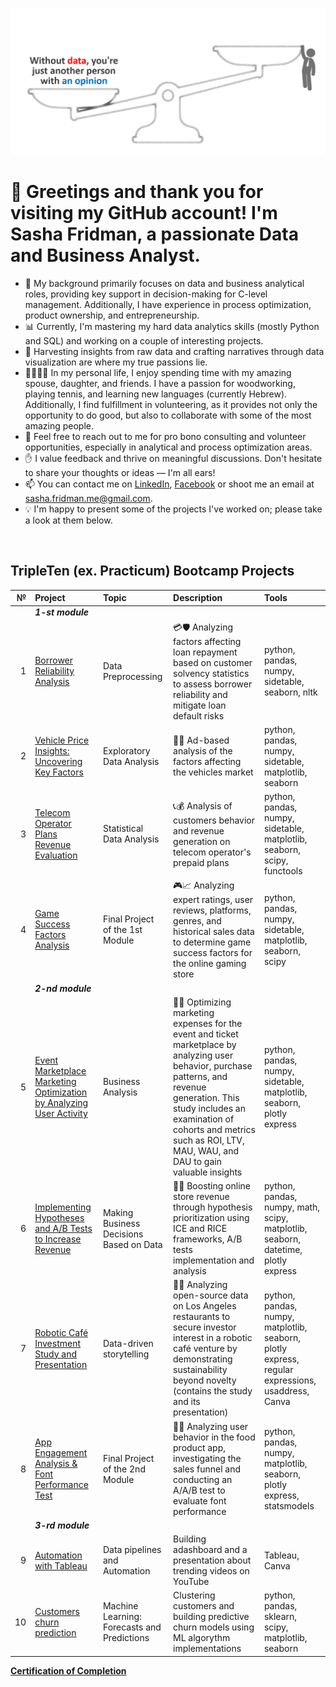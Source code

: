 ![Data-Opinion](https://github.com/Sasha-Fridman/Sasha-Fridman/blob/main/Data-Opinion.gif)

# 👋 Greetings and thank you for visiting my GitHub account! I'm Sasha Fridman, a passionate Data and Business Analyst.

- 💼 My background primarily focuses on data and business analytical roles, providing key support in decision-making for C-level management. Additionally, I have experience in process optimization, product ownership, and entrepreneurship.
- 📊 Currently, I'm mastering my hard data analytics skills (mostly Python and SQL) and working on a couple of interesting projects.
- 💖 Harvesting insights from raw data and crafting narratives through data visualization are where my true passions lie.
- 👨‍👩‍👧‍👦 In my personal life, I enjoy spending time with my amazing spouse, daughter, and friends. I have a passion for woodworking, playing tennis, and learning new languages (currently Hebrew). Additionally, I find fulfillment in volunteering, as it provides not only the opportunity to do good, but also to collaborate with some of the most amazing people.
- 💬 Feel free to reach out to me for pro bono consulting and volunteer opportunities, especially in analytical and process optimization areas.
- ✋ I value feedback and thrive on meaningful discussions. Don't hesitate to share your thoughts or ideas — I'm all ears!
- 📫 You can contact me on [LinkedIn](https://www.linkedin.com/in/sasha-fridman/), [Facebook](https://www.facebook.com/alexander.fridman.1) or shoot me an email at sasha.fridman.me@gmail.com.
- 💡 I'm happy to present some of the projects I've worked on; please take a look at them below.  

</br> 

## TripleTen (ex. Practicum) Bootcamp Projects
|№|Project|Topic|Description|Tools|
|---:|:----------|:--------|:------------------------------------------------------------|:-------------|
||***1-st module***||||
|1  |[Borrower Reliability Analysis](https://github.com/Sasha-Fridman/TripleTen-ex.-Practicum-Bootcamp-Projects/blob/main/1.%20Borrower%20Reliability%20Analysis/1.%20Data%20Preprocessing.ipynb)|Data Preprocessing|💳🛡️ Analyzing factors affecting loan repayment based on customer solvency statistics to assess borrower reliability and mitigate loan default risks|python, pandas, numpy, sidetable, seaborn, nltk|
|2  |[Vehicle Price Insights: Uncovering Key Factors](https://github.com/Sasha-Fridman/TripleTen-ex.-Practicum-Bootcamp-Projects/blob/main/2.%20Vehicle%20Price%20Insights/2.%20Exploratory%20Data%20Analysis%20(EDA).ipynb)|Exploratory Data Analysis|📰🚗 Ad-based analysis of the factors affecting the vehicles market |python, pandas, numpy, sidetable, matplotlib, seaborn|
|3  |[Telecom Operator Plans Revenue Evaluation]()|Statistical Data Analysis|📞💰 Analysis of customers behavior and revenue generation on telecom operator's prepaid plans|python, pandas, numpy, sidetable, matplotlib, seaborn, scipy, functools|
|4  |[Game Success Factors Analysis]()|Final Project of the 1st Module|🎮📈 Analyzing expert ratings, user reviews, platforms, genres, and historical sales data to determine game success factors for the online gaming store |python, pandas, numpy, sidetable, matplotlib, seaborn, scipy|
||***2-nd module***||||
|5  |[Event Marketplace Marketing Optimization by Analyzing User Activity]()|Business Analysis | 📆💸 Optimizing marketing expenses for the event and ticket marketplace by analyzing user behavior, purchase patterns, and revenue generation. This study includes an examination of cohorts and metrics such as ROI, LTV, MAU, WAU, and DAU to gain valuable insights |python, pandas, numpy, sidetable, matplotlib, seaborn, plotly express|
|6  |[Implementing Hypotheses and A/B Tests to Increase Revenue]()|Making Business Decisions Based on Data|🛒🧪 Boosting online store revenue through hypothesis prioritization using ICE and RICE frameworks, A/B tests implementation and analysis |python, pandas, numpy, math, scipy, matplotlib, seaborn, datetime, plotly express|
|7  |[Robotic Café Investment Study and Presentation]()|Data-driven storytelling|🤖🍕 Analyzing open-source data on Los Angeles restaurants to secure investor interest in a robotic café venture by demonstrating sustainability beyond novelty (contains the study and its presentation)|python, pandas, numpy, matplotlib, seaborn, plotly express, regular expressions, usaddress, Canva|
|8  |[App Engagement Analysis & Font Performance Test]()|Final Project of the 2nd Module| 👥🔄 Analyzing user behavior in the food product app, investigating the sales funnel and conducting an A/A/B test to evaluate font performance|python, pandas, numpy, matplotlib, seaborn, plotly express, statsmodels|
||***3-rd module***|||
|9  |[Automation with Tableau]()|Data pipelines and Automation|Building adashboard and a presentation about trending videos on YouTube |Tableau, Canva|
|10  |[Customers churn prediction]()|Machine Learning: Forecasts and Predictions|Clustering customers and building predictive churn models using ML algorythm implementations|python, pandas, sklearn, scipy, matplotlib, seaborn|


[**Certification of Сompletion**]() 

<!--

&nbsp or </br>;  - for brakes

**Sasha-Fridman/Sasha-Fridman** is a ✨ _special_ ✨ repository because its `README.md` (this file) appears on your GitHub profile.

Here are some ideas to get you started:

- 🔭 I’m currently working on ...
- 🌱 I’m currently learning ...
- 👯 I’m looking to collaborate on ...
- 🤔 I’m looking for help with ...
- 💬 Ask me about ...
- 📫 How to reach me: ...
- 😄 Pronouns: ...
- ⚡ Fun fact: ...

portfolio example AVS1508
### 🛠 &nbsp;Tech Stack

![Python](https://img.shields.io/badge/-Python-05122A?style=flat&logo=python)&nbsp;
![JavaScript](https://img.shields.io/badge/-JavaScript-05122A?style=flat&logo=javascript)&nbsp;
![Java](https://img.shields.io/badge/-Java-05122A?style=flat&logo=Java&logoColor=FFA518)&nbsp;
![C](https://img.shields.io/badge/-C-05122A?style=flat&logo=C&logoColor=A8B9CC)&nbsp;
![C++](https://img.shields.io/badge/-C++-05122A?style=flat&logo=C%2B%2B&logoColor=00599C)&nbsp;
![R (Statistics)](https://img.shields.io/badge/-R-05122A?style=flat&logo=R&logoColor=276DC3)\
![React](https://img.shields.io/badge/-React-05122A?style=flat&logo=react)&nbsp;
![Node.js](https://img.shields.io/badge/-Node.js-05122A?style=flat&logo=node.js)&nbsp;
![Django](https://img.shields.io/badge/-Django-05122A?style=flat&logo=django&logoColor=092E20)&nbsp;
![Flask](https://img.shields.io/badge/-Flask-05122A?style=flat&logo=flask)&nbsp;
![Bootstrap](https://img.shields.io/badge/-Bootstrap-05122A?style=flat&logo=bootstrap&logoColor=563D7C)\
![HTML](https://img.shields.io/badge/-HTML-05122A?style=flat&logo=HTML5)&nbsp;
![CSS](https://img.shields.io/badge/-CSS-05122A?style=flat&logo=CSS3&logoColor=1572B6)&nbsp;
![Git](https://img.shields.io/badge/-Git-05122A?style=flat&logo=git)&nbsp;
![GitHub](https://img.shields.io/badge/-GitHub-05122A?style=flat&logo=github)&nbsp;
![Markdown](https://img.shields.io/badge/-Markdown-05122A?style=flat&logo=markdown)\
![Visual Studio Code](https://img.shields.io/badge/-Visual%20Studio%20Code-05122A?style=flat&logo=visual-studio-code&logoColor=007ACC)&nbsp;
![RStudio](https://img.shields.io/badge/-RStudio-05122A?style=flat&logo=rstudio)&nbsp;
![Eclipse](https://img.shields.io/badge/-Eclipse-05122A?style=flat&logo=eclipse-ide&logoColor=2C2255)\
![Illustrator](https://img.shields.io/badge/-Illustrator-05122A?style=flat&logo=adobe-illustrator)&nbsp;
![Photoshop](https://img.shields.io/badge/-Photoshop-05122A?style=flat&logo=adobe-photoshop)&nbsp;
![InDesign](https://img.shields.io/badge/-InDesign-05122A?style=flat&logo=adobe-indesign)

### ⚙️ &nbsp;GitHub Analytics

<p align="center">
<a href="https://github.com/AVS1508">
  <img height="180em" src="https://github-readme-stats-eight-theta.vercel.app/api?username=AVS1508&show_icons=true&theme=algolia&include_all_commits=true&count_private=true"/>
  <img height="180em" src="https://github-readme-stats-eight-theta.vercel.app/api/top-langs/?username=AVS1508&layout=compact&langs_count=8&theme=algolia"/>
</a>
</p>

### 🤝🏻 &nbsp;Connect with Me

<p align="center">
<a href="https://www.adityavsingh.com"><img src="https://img.shields.io/badge/-adityavsingh.com-3423A6?style=flat&logo=Google-Chrome&logoColor=white"/></a>
<a href="https://linkedin.com/in/AVS1508"><img src="https://img.shields.io/badge/-Aditya%20Vikram%20Singh-0077B5?style=flat&logo=Linkedin&logoColor=white"/></a>
<a href="mailto:avsingh@umass.edu"><img src="https://img.shields.io/badge/-avsingh@umass.edu-D14836?style=flat&logo=Gmail&logoColor=white"/></a>
<a href="https://instagram.com/adityavs_"><img src="https://img.shields.io/badge/-@adityavs__-E4405F?style=flat&logo=Instagram&logoColor=white"/></a>
<a href="https://facebook.com/AVS1508"><img src="https://img.shields.io/badge/-@AVS1508-1877F2?style=flat&logo=Facebook&logoColor=white"/></a>
<a href="https://www.pinterest.ca/AVS1508"><img src="https://img.shields.io/badge/-@AVS1508-BD081C?style=flat&logo=Pinterest&logoColor=white"/></a>
<a href="https://www.behance.net/AVS1508"><img src="https://img.shields.io/badge/-@AVS1508-1769FF?style=flat&logo=Behance&logoColor=white"/></a>
</p>

-->
